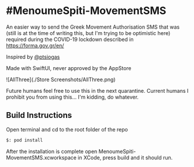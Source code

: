 # #MenoumeSpiti-MovementSMS
An easier way to send the Greek Movement Authorisation SMS that was (still is at the time of writing this, but I'm trying to be optimistic here) required during the COVID-19 lockdown described in https://forma.gov.gr/en/ 

Inspired by [@ptsiogas](https://github.com/ptsiogas)

Made with SwiftUI, never approved by the AppStore

![AllThree](./Store Screenshots/AllThree.png)

Future humans feel free to use this in the next quarantine. Current humans I prohibit you from using this... I'm kidding, do whatever.

## Build Instructions

Open terminal and cd to the root folder of the repo

```bash
$: pod install
```

After the installation is complete open MenoumeSpiti-MovementSMS.xcworkspace in XCode, press build and it should run.